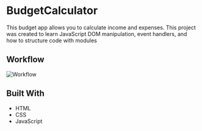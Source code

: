 # BudgetCalculator
This budget app allows you to calculate income and expenses.
This project was created to learn JavaScript DOM manipulation, event handlers, and how to structure code with modules

## Workflow
![Workflow](images/workflow.jpeg)

## Built With
* HTML
* CSS
* JavaScript